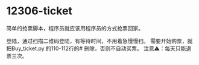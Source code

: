 # 12306-ticket
简单的抢票脚本，程序员就应该用程序员的方式抢票回家。

登陆，通过扫描二维码登陆，有等待时间，不用着急慢慢扫。
需要开始购票，就把Buy_ticket.py 的110-112行的# 删除，否则不自动买票。
注意⚠️：每天只能退票三次。
